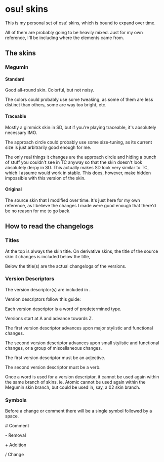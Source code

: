 # osu! skins

This is my personal set of osu! skins, which is bound to expand over time.

All of them are probably going to be heavily mixed. Just for my own reference, I'll be including where the elements came from.

## The skins

### Megumin

#### Standard

Good all-round skin. Colorful, but not noisy.

The colors could probably use some tweaking, as some of them are less distinct than others, some are way too bright, etc.

#### Traceable

Mostly a gimmick skin in SD, but if you're playing traceable, it's absolutely necessary IMO.

The approach circle could probably use some size-tuning, as its current size is just arbitrarily good enough for me.

The only real things it changes are the approach circle and hiding a bunch of stuff you couldn't see in TC anyway so that the skin doesn't look absolutely derpy in SD. This actually makes SD look very similar to TC, which I assume would work in stable. This does, however, make hidden impossible with this version of the skin. 

#### Original

The source skin that I modified over time. It's just here for my own reference, as I believe the changes I made were good enough that there'd be no reason for me to go back.

## How to read the changelogs

### Titles

At the top is always the skin title. On derivative skins, the title of the source skin it changes is included below the title,

Below the title(s) are the actual changelogs of the versions.

### Version Descriptors

The version descriptor(s) are included in <these>.

Version descriptors follow this guide:

Each version descriptor is a word of predetermined type.

Versions start at A and advance towards Z.

The first version descriptor advances upon major stylistic and functional changes.

The second version descriptor advances upon small stylistic and functional changes, or a group of miscellaneous changes.

The first version descriptor must be an adjective.

The second version descriptor must be a verb.

Once a word is used for a version descriptor, it cannot be used again within the same branch of skins. ie. Atomic cannot be used again within the Megumin skin branch, but could be used in, say, a 02 skin branch.

### Symbols

Before a change or comment there will be a single symbol followed by a space.

\# Comment

\- Removal

\+ Addition

\/ Change
